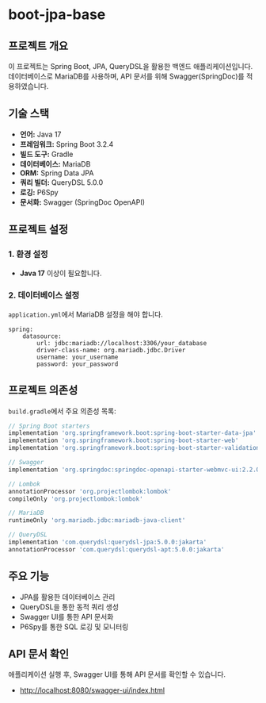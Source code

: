 # boot-jpa-base

## 프로젝트 개요

이 프로젝트는 Spring Boot, JPA, QueryDSL을 활용한 백엔드 애플리케이션입니다. 데이터베이스로 MariaDB를 사용하며, API 문서를 위해 Swagger(SpringDoc)를 적용하였습니다.

## 기술 스택

- **언어:** Java 17
- **프레임워크:** Spring Boot 3.2.4
- **빌드 도구:** Gradle
- **데이터베이스:** MariaDB
- **ORM:** Spring Data JPA
- **쿼리 빌더:** QueryDSL 5.0.0
- **로깅:** P6Spy
- **문서화:** Swagger (SpringDoc OpenAPI)

## 프로젝트 설정

### 1. 환경 설정

- **Java 17** 이상이 필요합니다.

### 2. 데이터베이스 설정

`application.yml`에서 MariaDB 설정을 해야 합니다.

```properties
spring:
    datasource:
        url: jdbc:mariadb://localhost:3306/your_database
        driver-class-name: org.mariadb.jdbc.Driver
        username: your_username
        password: your_password
```

## 프로젝트 의존성

`build.gradle`에서 주요 의존성 목록:

```gradle
// Spring Boot starters
implementation 'org.springframework.boot:spring-boot-starter-data-jpa'
implementation 'org.springframework.boot:spring-boot-starter-web'
implementation 'org.springframework.boot:spring-boot-starter-validation'

// Swagger
implementation 'org.springdoc:springdoc-openapi-starter-webmvc-ui:2.2.0'

// Lombok
annotationProcessor 'org.projectlombok:lombok'
compileOnly 'org.projectlombok:lombok'

// MariaDB
runtimeOnly 'org.mariadb.jdbc:mariadb-java-client'

// QueryDSL
implementation 'com.querydsl:querydsl-jpa:5.0.0:jakarta'
annotationProcessor 'com.querydsl:querydsl-apt:5.0.0:jakarta'
```

## 주요 기능

- JPA를 활용한 데이터베이스 관리
- QueryDSL을 통한 동적 쿼리 생성
- Swagger UI를 통한 API 문서화
- P6Spy를 통한 SQL 로깅 및 모니터링

## API 문서 확인

애플리케이션 실행 후, Swagger UI를 통해 API 문서를 확인할 수 있습니다.

- [http://localhost:8080/swagger-ui/index.html](http://localhost:8080/swagger-ui/index.html)